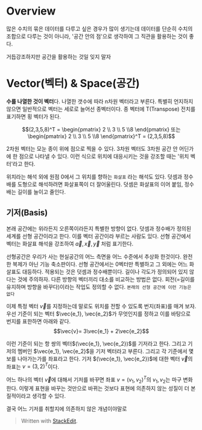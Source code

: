 # Overview

많은 수치의 묶은 데이터를 다루고 싶은 경우가 많이 생기는데 데이터를 단순히 수치의 조합으로 다루는 것이 아니라, '공간 안의 점'으로 생각하여 그 직관을 활용하는 것이 좋다. 

거듭강조하지만 공간을 활용하는 것일 잊지 말자

# Vector(벡터) & Space(공간)

**수를 나열한 것이 벡터**다. 나열한 갯수에 따라 n차원 벡터라고 부른다. 특별히 언지하지 않으면 일반적으로 벡터는 세로로 늘어선 종벡터이다.  종 벡터에 T(Transpose) 전치를 표기하면 횡 벡터가 된다. 

$$(2,3,5,8)^T = \begin{pmatrix} 2  \\ 3 \\ 5 \\8 \end{pmatrix} 또는 \begin{pmatrix} 2  \\ 3 \\ 5 \\8 \end{pmatrix}^T = (2,3,5,8)$$

2차원 벡터는 모눈 종이 위에 점으로 찍을 수 있다. 3차원 벡터도 3차원 공간 안 어딘가에 한 점으로 나타낼 수 있다. 이런 식으로 위치에 대응시키는 것을 강조할 때는 '위치 벡터'라고 한다. 

위치라는 해석 외에 원점 0에서 그 위치를 향하는 `화살표` 라는 해석도 있다. 덧셈과 정수배를 도형으로 해석하려면 화살표쪽이 더 잘어울린다. 덧셈은 화살표의 이어 붙임, 정수배는 길이를 늘이고 줄인다. 

## 기저(Basis)

본래 공간에는 위라든지 오른쪽이라든지 특별한 방향이 없다. 덧셈과 정수배가 정의된 세계를 선형 공간이라고 한다. 이를 벡터 공간이라 부르는 사람도 있다. 
선형 공간에서 벡터는 화살표 해석을 강조하여 $\vec{a}, \vec{x}, \vec{y}$ 처럼 표기한다. 

선형공간은 우리가 사는 현실공간의 어느 측면을 어느 수준에서 추상화 한것이다. 완전한 복제가 아닌 기능 축소판이다. 선형 공간에서는 0벡터만 특별하고 그 외에는 어느 화살표도 대등하다. 적용되는 것은 덧셈과 정수배뿐이다. 
길이나 각도가 정의되어 있지 않다는 것에 주의하자. 다른 방향의 벡터끼리 대소를 비교하는 방법은 없다. 회전(=길이를 유지하며 방향을 바꾸다)이라는 작업도 정의할 수 없다. `본래의 선형 공간에 이런 기능은 없다`

이제 특정 벡터 $\vec{v}$를 지정하는데 말로도 위치를 전할 수 있도록 번지(좌표)를 매겨 보자. 우선 기준이 되는 벡터 $\vec{e_1}, \vec{e_2}$가 무엇인지를 정하고 이를 바탕으로 번지를 표한하면 아래와 같다.
$$\vec{v}= 3\vec{e_1} + 2\vec{e_2}$$

이런 기준이 되는 항 쌍의 벡터$(\vec{e_1}, \vec{e_2})$를 기저라고 한다.  그리고 기저의 멤버인 $\vec{e_1}, \vec{e_2}$을 기저 벡터라고 부른다. 
그리고 각 기준에서 몇 보를 나아가는가를 좌표라고 한다. 기저 $(\vec{e_1}, \vec{e_2})$에 대한 벡터 $\vec{v}$의 좌표는 $v = (3, 2)^T$이다. 

어느 하나의 벡터 $\vec{v}$에 대해서 기저를 바꾸면 좌표 $v = (v_1, v_2)^T$의 $v_1, v_2$는 마구 변화한다. 이렇게 표현을 바꾸는 것만으로 바뀌는 것보다 표현에 의존하지 않는 성질이 더 본질적이라고 생각할 수 있다. 

결국 어느 기저를 취할지에 의존하지 않은 개념이야말로





> Written with [StackEdit](https://stackedit.io/).
<!--stackedit_data:
eyJoaXN0b3J5IjpbLTIxMTU0NDMwMzcsMTk2MTIxNjQ1NSwtMT
gxODQ4ODA3OCwxMTIzNzAzMzEsMTUzNjMyNjI3NiwtMTMwNjA4
MjI4Miw1MDg1OTQ1MzEsLTMxNTkxMzU0N119
-->